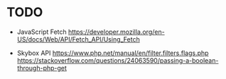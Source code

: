 # TODO

- JavaScript Fetch
  https://developer.mozilla.org/en-US/docs/Web/API/Fetch_API/Using_Fetch

- Skybox API
  https://www.php.net/manual/en/filter.filters.flags.php
  https://stackoverflow.com/questions/24063590/passing-a-boolean-through-php-get

